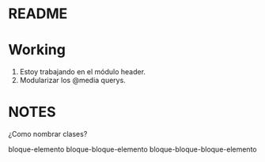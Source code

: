 # README

# Working
1. Estoy trabajando en el módulo header.
2. Modularizar los @media querys.





# NOTES
¿Como nombrar clases?

bloque-elemento
bloque-bloque-elemento
bloque-bloque-bloque-elemento
